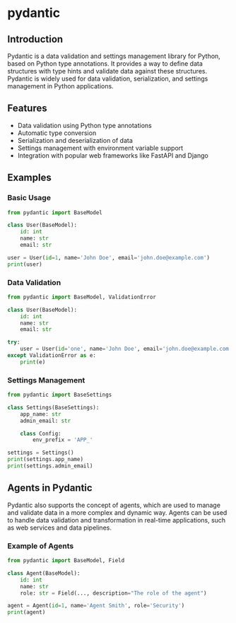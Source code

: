 # pydantic

## Introduction

Pydantic is a data validation and settings management library for Python, based on Python type annotations. It provides a way to define data structures with type hints and validate data against these structures. Pydantic is widely used for data validation, serialization, and settings management in Python applications.

## Features

- Data validation using Python type annotations
- Automatic type conversion
- Serialization and deserialization of data
- Settings management with environment variable support
- Integration with popular web frameworks like FastAPI and Django

## Examples

### Basic Usage

```python
from pydantic import BaseModel

class User(BaseModel):
    id: int
    name: str
    email: str

user = User(id=1, name='John Doe', email='john.doe@example.com')
print(user)
```

### Data Validation

```python
from pydantic import BaseModel, ValidationError

class User(BaseModel):
    id: int
    name: str
    email: str

try:
    user = User(id='one', name='John Doe', email='john.doe@example.com')
except ValidationError as e:
    print(e)
```

### Settings Management

```python
from pydantic import BaseSettings

class Settings(BaseSettings):
    app_name: str
    admin_email: str

    class Config:
        env_prefix = 'APP_'

settings = Settings()
print(settings.app_name)
print(settings.admin_email)
```

## Agents in Pydantic

Pydantic also supports the concept of agents, which are used to manage and validate data in a more complex and dynamic way. Agents can be used to handle data validation and transformation in real-time applications, such as web services and data pipelines.

### Example of Agents

```python
from pydantic import BaseModel, Field

class Agent(BaseModel):
    id: int
    name: str
    role: str = Field(..., description="The role of the agent")

agent = Agent(id=1, name='Agent Smith', role='Security')
print(agent)
```
